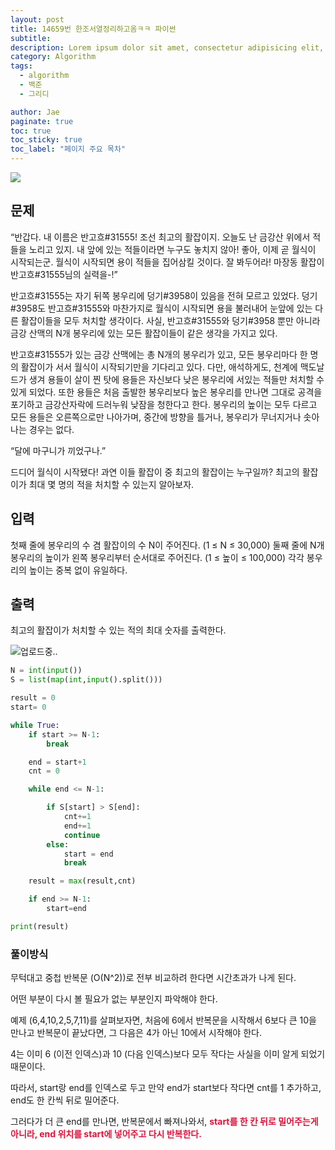 ```yaml
---
layout: post
title: 14659번 한조서열정리하고옴ㅋㅋ 파이썬
subtitle:
description: Lorem ipsum dolor sit amet, consectetur adipisicing elit, sed do eiusmod tempor incididunt ut labore et dolore magna aliqua.
category: Algorithm
tags:
  - algorithm
  - 백준
  - 그리디

author: Jae
paginate: true
toc: true
toc_sticky: true
toc_label: "페이지 주요 목차"
---
```


![](https://velog.velcdn.com/images/a87380/post/2b9e8a74-51d2-409b-8b5f-dec2a43dcad4/image.png)

## 문제

“반갑다. 내 이름은 반고흐#31555! 조선 최고의 활잡이지. 오늘도 난 금강산 위에서 적들을 노리고 있지. 내 앞에 있는 적들이라면 누구도 놓치지 않아! 좋아, 이제 곧 월식이 시작되는군. 월식이 시작되면 용이 적들을 집어삼킬 것이다. 잘 봐두어라! 마장동 활잡이 반고흐#31555님의 실력을-!”

반고흐#31555는 자기 뒤쪽 봉우리에 덩기#3958이 있음을 전혀 모르고 있었다. 덩기#3958도 반고흐#31555와 마찬가지로 월식이 시작되면 용을 불러내어 눈앞에 있는 다른 활잡이들을 모두 처치할 생각이다. 사실, 반고흐#31555와 덩기#3958 뿐만 아니라 금강 산맥의 N개 봉우리에 있는 모든 활잡이들이 같은 생각을 가지고 있다.

반고흐#31555가 있는 금강 산맥에는 총 N개의 봉우리가 있고, 모든 봉우리마다 한 명의 활잡이가 서서 월식이 시작되기만을 기다리고 있다. 다만, 애석하게도, 천계에 맥도날드가 생겨 용들이 살이 찐 탓에 용들은 자신보다 낮은 봉우리에 서있는 적들만 처치할 수 있게 되었다. 또한 용들은 처음 출발한 봉우리보다 높은 봉우리를 만나면 그대로 공격을 포기하고 금강산자락에 드러누워 낮잠을 청한다고 한다. 봉우리의 높이는 모두 다르고 모든 용들은 오른쪽으로만 나아가며, 중간에 방향을 틀거나, 봉우리가 무너지거나 솟아나는 경우는 없다.

“달에 마구니가 끼었구나.”

드디어 월식이 시작됐다! 과연 이들 활잡이 중 최고의 활잡이는 누구일까? 최고의 활잡이가 최대 몇 명의 적을 처치할 수 있는지 알아보자.

## 입력

첫째 줄에 봉우리의 수 겸 활잡이의 수 N이 주어진다. (1 ≤ N ≤ 30,000) 둘째 줄에 N개 봉우리의 높이가 왼쪽 봉우리부터 순서대로 주어진다. (1 ≤ 높이 ≤ 100,000) 각각 봉우리의 높이는 중복 없이 유일하다.

## 출력

최고의 활잡이가 처치할 수 있는 적의 최대 숫자를 출력한다.

![업로드중..](blob:https://velog.io/254599d5-44e0-436e-a18e-8d3ae0b304e9)

```python
N = int(input())
S = list(map(int,input().split()))

result = 0
start= 0

while True:
    if start >= N-1:
        break

    end = start+1
    cnt = 0

    while end <= N-1:

        if S[start] > S[end]:
            cnt+=1
            end+=1
            continue
        else:
            start = end
            break

    result = max(result,cnt)

    if end >= N-1:
        start=end

print(result)
```

### 풀이방식

무턱대고 중첩 반복문 (O(N^2))로 전부 비교하려 한다면 시간초과가 나게 된다.

어떤 부분이 다시 볼 필요가 없는 부분인지 파악해야 한다.

예제 (6,4,10,2,5,7,11)를 살펴보자면, 처음에 6에서 반복문을 시작해서 6보다 큰 10을 만나고 반복문이 끝났다면, 그 다음은 4가 아닌 10에서 시작해야 한다.

4는 이미 6 (이전 인덱스)과 10 (다음 인덱스)보다 모두 작다는 사실을 이미 알게 되었기 때문이다.

따라서, start랑 end를 인덱스로 두고 만약 end가 start보다 작다면 cnt를 1 추가하고, end도 한 칸씩 뒤로 밀어준다.

그러다가 더 큰 end를 만나면, 반복문에서 빠져나와서, <span style='color:#dc143c'>**start를 한 칸 뒤로 밀어주는게 아니라, end 위치를 start에 넣어주고 다시 반복한다.**</span>
